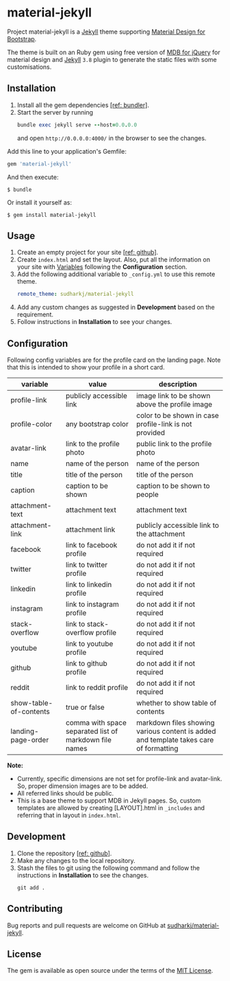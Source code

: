 # material-jekyll

Project material-jekyll is a [Jekyll](https://jekyllrb.com/) theme supporting 
[Material Design for Bootstrap](https://fezvrasta.github.io/bootstrap-material-design/). 

The theme is built on an Ruby gem using free version of 
[MDB for jQuery](https://mdbootstrap.com/docs/jquery/)
for material design and [Jekyll](https://github.com/jekyll/jekyll) `3.8` plugin to generate
the static files with some customisations.

## Installation

1. Install all the gem dependencies [\[ref: bundler\]](https://bundler.io/man/bundle-install.1.html).
1. Start the server by running
    ```ruby
    bundle exec jekyll serve --host=0.0.0.0
    ```
   and open `http://0.0.0.0:4000/` in the browser to see the changes.

Add this line to your application's Gemfile:

```ruby
gem 'material-jekyll'
```

And then execute:

    $ bundle

Or install it yourself as:

    $ gem install material-jekyll

## Usage

1. Create an empty project for your site [\[ref: github\]](https://pages.github.com/).
1. Create `index.html` and set the layout. Also, put all the information on your site with [Variables](https://jekyllrb.com/docs/variables/)
following the **Configuration** section.
1. Add the following additional variable to `_config.yml` to use this remote theme. 
    ```yaml
    remote_theme: sudharkj/material-jekyll
    ```
1. Add any custom changes as suggested in **Development** based on the requirement.
1. Follow instructions in **Installation** to see your changes.

## Configuration

Following config variables are for the profile card on the landing page. 
Note that this is intended to show your profile in a short card.

| variable | value | description|
| --- | --- | --- |
| profile-link | publicly accessible link | image link to be shown above the profile image |
| profile-color | any bootstrap color | color to be shown in case profile-link is not provided |
| avatar-link | link to the profile photo | public link to the profile photo |
| name | name of the person | name of the person |
| title | title of the person | title of the person |
| caption | caption to be shown | caption to be shown to people |
| attachment-text | attachment text | attachment text |
| attachment-link | attachment link | publicly accessible link to the attachment |
| facebook | link to facebook profile | do not add it if not required |
| twitter | link to twitter profile | do not add it if not required |
| linkedin | link to linkedin profile | do not add it if not required |
| instagram | link to instagram profile | do not add it if not required |
| stack-overflow | link to stack-overflow profile | do not add it if not required |
| youtube | link to youtube profile | do not add it if not required |
| github | link to github profile | do not add it if not required |
| reddit | link to reddit profile | do not add it if not required |
| show-table-of-contents | true or false | whether to show table of contents |
| landing-page-order | comma with space separated list of markdown file names | markdown files showing various content is added and template takes care of formatting |

**Note:**
* Currently, specific dimensions are not set for profile-link and avatar-link. So, proper dimension images are to be added. 
* All referred links should be public.
* This is a base theme to support MDB in Jekyll pages. So, custom templates are allowed 
by creating [LAYOUT].html in `_includes` and referring that in layout in `index.html`.

## Development

1. Clone the repository [\[ref: github\]](https://help.github.com/en/articles/cloning-a-repository).
1. Make any changes to the local repository. 
1. Stash the files to git using the following command and 
follow the instructions in **Installation** to see the changes.
    ```text
    git add .
    ```

## Contributing

Bug reports and pull requests are welcome on GitHub at [sudharkj/material-jekyll](https://github.com/sudharkj/material-jekyll).

## License

The gem is available as open source under the terms of the [MIT License](https://opensource.org/licenses/MIT).
